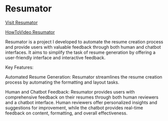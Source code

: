 # Resumator 
[Visit Resumator](https://script.google.com/macros/s/AKfycbzJPKC5pGiMIloRCWl-Gm5tqTZBR8kRnIYWOhcSn4cGGwojofrEtr39X9W-CqVrpPi8Mw/exec)

[HowToVideo Resumator]([https://script.google.com/macros/s/AKfycbzJPKC5pGiMIloRCWl-Gm5tqTZBR8kRnIYWOhcSn4cGGwojofrEtr39X9W-CqVrpPi8Mw/exec](https://drive.google.com/file/d/1Ql8ybW_FadyM-oJnGm5-yvUKVO-a6O8g/view?usp=sharing))



Resumator is a project I developed to automate the resume creation process and provide users with valuable feedback through both human and chatbot interfaces. It aims to simplify the task of resume generation by offering a user-friendly interface and interactive feedback.

Key Features:

Automated Resume Generation: Resumator streamlines the resume creation process by automating the formatting and layout tasks.

Human and Chatbot Feedback: Resumator provides users with comprehensive feedback on their resumes through both human reviewers and a chatbot interface. Human reviewers offer personalized insights and suggestions for improvement, while the chatbot provides real-time feedback on content, formatting, and overall effectiveness.
